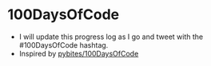 # 100DaysOfCode

* I will update this progress log as I go and tweet with the #100DaysOfCode hashtag.
* Inspired by [pybites/100DaysOfCode](https://github.com/pybites/100DaysOfCode)

